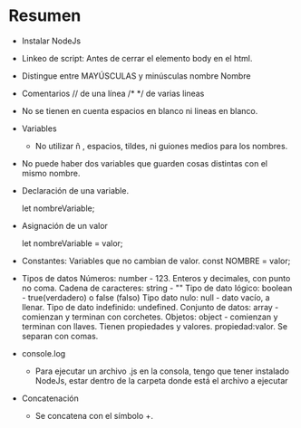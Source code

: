 # Resumen

- Instalar NodeJs
- Linkeo de script: Antes de cerrar el elemento body en el html.     <script src="./script.js"></script>
- Distingue entre MAYÚSCULAS y minúsculas
  nombre Nombre
- Comentarios 
  // de una línea
  /* */ de varias lineas

- No se tienen en cuenta espacios en blanco ni lineas en blanco.

- Variables
  - No utilizar ñ , espacios, tildes, ni guiones medios para los nombres.
- No puede haber dos variables que guarden cosas distintas con el mismo nombre.
- Declaración de una variable.

    let nombreVariable;

- Asignación de un valor

    let nombreVariable = valor;

- Constantes: Variables que no cambian de valor.
  const NOMBRE = valor;
- Tipos de datos
Números: number - 123. Enteros y decimales, con punto no coma.
Cadena de caracteres: string - ""
Tipo de dato lógico: boolean - true(verdadero) o false (falso)
Tipo dato nulo: null - dato vacío, a llenar.
Tipo de dato indefinido: undefined.
Conjunto de datos: array - comienzan y terminan con corchetes.
Objetos: object - comienzan y terminan con llaves. Tienen propiedades y valores. propiedad:valor. Se separan con comas.
- console.log
  - Para ejecutar un archivo .js en la consola, tengo que tener instalado NodeJs, estar dentro de la carpeta donde está el archivo a ejecutar
- Concatenación
  - Se concatena con el símbolo +. 